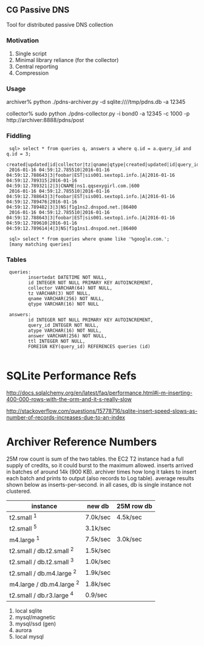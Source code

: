 ## CG Passive DNS 

Tool for distributed passive DNS collection

### Motivation

1. Single script
2. Minimal library reliance (for the collector)
3. Central reporting
4. Compression

### Usage

 archiver% python ./pdns-archiver.py -d sqlite:////tmp/pdns.db -a 12345
 
 collector% sudo python ./pdns-collector.py -i bond0 -a 12345 -c 1000 -p http://archiver:8888/pdns/post 

### Fiddling

```
 sql> select * from queries q, answers a where q.id = a.query_id and q.id = 3;
 created|updated|id|collector|tz|qname|qtype|created|updated|id|query_id|atype|answer|ttl
 2016-01-16 04:59:12.785510|2016-01-16 04:59:12.788643|3|foobar|EST|sis001.sextop1.info.|A|2016-01-16 04:59:12.789315|2016-01-16 04:59:12.789321|2|3|CNAME|ns1.qqsexygirl.com.|600
 2016-01-16 04:59:12.785510|2016-01-16 04:59:12.788643|3|foobar|EST|sis001.sextop1.info.|A|2016-01-16 04:59:12.789476|2016-01-16 04:59:12.789482|3|3|NS|f1g1ns2.dnspod.net.|86400
 2016-01-16 04:59:12.785510|2016-01-16 04:59:12.788643|3|foobar|EST|sis001.sextop1.info.|A|2016-01-16 04:59:12.789610|2016-01-16 04:59:12.789614|4|3|NS|f1g1ns1.dnspod.net.|86400

 sql> select * from queries where qname like '%google.com.';
 [many matching queries]
```

### Tables

```
 queries:
        insertedat DATETIME NOT NULL, 
        id INTEGER NOT NULL PRIMARY KEY AUTOINCREMENT, 
        collector VARCHAR(64) NOT NULL, 
        tz VARCHAR(3) NOT NULL, 
        qname VARCHAR(256) NOT NULL, 
        qtype VARCHAR(16) NOT NULL

 answers: 
        id INTEGER NOT NULL PRIMARY KEY AUTOINCREMENT, 
        query_id INTEGER NOT NULL, 
        atype VARCHAR(16) NOT NULL, 
        answer VARCHAR(256) NOT NULL, 
        ttl INTEGER NOT NULL, 
        FOREIGN KEY(query_id) REFERENCES queries (id)
        
```

# SQLite Performance Refs

 http://docs.sqlalchemy.org/en/latest/faq/performance.html#i-m-inserting-400-000-rows-with-the-orm-and-it-s-really-slow

 http://stackoverflow.com/questions/15778716/sqlite-insert-speed-slows-as-number-of-records-increases-due-to-an-index

# Archiver Reference Numbers

25M row count is sum of the two tables. the EC2 T2 instance had a full supply of credits, so it could
burst to the maximum allowed. inserts arrived in batches of around 14k (900 KB). archiver times how
long it takes to insert each batch and prints to output (also records to Log table). average results
shown below as inserts-per-second. in all cases, db is single instance not clustered.


instance                              | new db   | 25M row db 
--------------------------------------|----------|------------
t2.small <sup>1</sup>                 | 7.0k/sec | 4.5k/sec     
t2.small <sup>5</sup>                 | 3.1k/sec |     
m4.large <sup>1</sup>                 | 7.5k/sec | 3.0k/sec
t2.small / db.t2.small <sup>2</sup>   | 1.5k/sec | 
t2.small / db.t2.small <sup>3</sup>   | 1.0k/sec | 
t2.small / db.m4.large <sup>2</sup>   | 1.9k/sec | 
m4.large / db.m4.large <sup>2</sup>   | 1.8k/sec | 
t2.small / db.r3.large <sup>4</sup>   | 0.9/sec  | 

1. local sqlite
2. mysql/magnetic
3. mysql/ssd (gen)
4. aurora
5. local mysql

